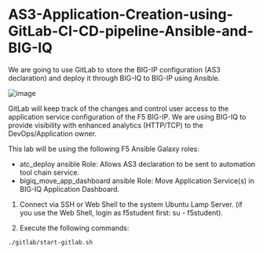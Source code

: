 # AS3-Application-Creation-using-GitLab-CI-CD-pipeline-Ansible-and-BIG-IQ

We are going to use GitLab to store the BIG-IP configuration (AS3 declaration) and deploy it through BIG-IQ to BIG-IP using Ansible.

![image](https://github.com/michelangelodorado/AS3-Application-Creation-using-GitLab-CI-CD-pipeline-Ansible-and-BIG-IQ/assets/102953584/814ea63f-d593-48b8-8127-6adc732dbd4a)

GitLab will keep track of the changes and control user access to the application service configuration of the F5 BIG-IP. We are using BIG-IQ to provide visibility with enhanced analytics (HTTP/TCP) to the DevOps/Application owner.

This lab will be using the following F5 Ansible Galaxy roles:
- atc_deploy ansible Role: Allows AS3 declaration to be sent to automation tool chain service.
- bigiq_move_app_dashboard ansible Role: Move Application Service(s) in BIG-IQ Application Dashboard.

1. Connect via SSH or Web Shell to the system Ubuntu Lamp Server. (if you use the Web Shell, login as f5student first: su - f5student).

2. Execute the following commands:
```sh
./gitlab/start-gitlab.sh
```
